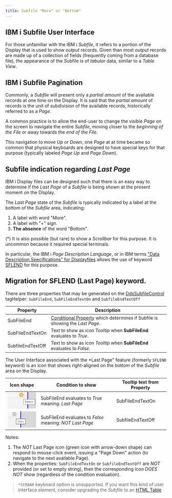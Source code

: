 ```yaml
---
title: Subfile "More" or "Bottom"
---
```


## IBM i Subfile User Interface

For those unfamiliar with the IBM i *Subfile*, it refers to a portion of the Display that is used to show *output* records. Given than most *output* records are made up of a collection of fields (frequently coming from a database file), the appearance of the Subfile is of *tabular* data, similar to a *Table View*.

## IBM i Subfile Pagination

Commonly, a *Subfile* will present only a *partial amount* of the available records at one time on the Display. It is said that the *partial amount* of records is the unit of subdivision of the available records, historically referred to as a *Page*.

A common practice is to allow the end-user to change the visible *Page* on the screen to navigate the entire *Subfile*, moving closer to the *beginning of the File* or away towards the *end of the File*.

This navigation to move *Up* or *Down*, one *Page* at at time became so common that physical keyboards are designed to have special keys for that purpose (typically labeled *Page Up* and *Page Down*).

## Subfile indication regarding *Last Page*

IBM i Display files can be designed such that there is an easy way to determine if the *Last Page* of a *Subfile* is being shown at the present moment on the Display.

The *Last Page* state of the *Subfile* is typically indicated by a label at the bottom of the *Subfile* area, indicating:

1. A label with word "More".
2. A label with "+" sign.
3. __The absence__ of the word "Bottom".

(*) It is also possible (but rare) to show a *Scrollbar* for this purpose. It is uncommon because it required special terminals.

In particular, the IBM i *Page Description Language*, or in IBM terms ["Data Description Specifications" for Displayfiles](https://www.ibm.com/docs/en/i/7.2?topic=dds-display-files) allows the use of keyword [SFLEND](https://www.ibm.com/docs/en/i/7.1?topic=80-sflend-subfile-end-keyword-display-files) for this purpose.

## Migration for SFLEND (Last Page) keyword.

There are three properties that may be generated on the [DdsSubfileControl](/reference/asna-qsys-expo/expo-tags/dds-subfile-control-tag-helper.html) tagHelper: `SubFileEnd`, `SubFileEndTextOn` and `SubfileEndTextOff`

| Property                 | Description                                                                  |
| ------------------------ | ---------------------------------------------------------------------------- |  
| SubFileEnd               | [Conditional Property](/reference/asna-qsys-expo/expo-model/conditional-properties-overview.html#conditional-property) which determines if Subfile is showing the *Last Page*. |
| SubFileEndTextOn         | Text to show as icon *Tooltip* when **SubFileEnd** evaluates to *True*.      |
| SubfileEndTextOff        | Text to show as icon *Tooltip* when **SubFileEnd** evaluates to *False*.     |

The User Interface associated with the *Last Page" feature (formerly `SFLEND` keyword) is an icon that shows right-aligned on the bottom of the *Subfile* area on the Display.

| Icon shape                                | Condition to show                                         | Tooltip text from Property   |
| ----------------------------------------- | --------------------------------------------------------- | ---------------------------- | 
| ![Bottom Icon](images/sfl-end-bottom.png) |  SubFileEnd evaluates to *True* meaning:  *Last Page*     |  SubFileEndTextOn            |
| ![More Icon](images/sfl-end-more.png)     |  SubFileEnd evaluates to *False* meaning: *NOT Last Page* |  SubfileEndTextOff           |

Notes:

1. The *NOT* Last Page icon (green icon with arrow-down shape) can respond to mouse-click event, issuing a "Page Down" action (to navigate to the next available Page).
2. When the properties: `SubFileEndTextOn` or `SubfileEndTextOff` are *NOT* provided (or set to empty string), then the corresponding icon *DOES NOT* show (regardless of the condition evaluation).

>`*SCRBAR` keyboard option is unsupported. If you want this kind of user interface element, consider upgrading the *Subfile* to an [HTML Table](/manuals/enhancements/enhancing-ui/upgrading-subfiles-to-tables.html)